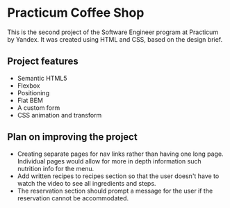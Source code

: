 # Practicum Coffee Shop

This is the second project of the Software Engineer program at Practicum by Yandex. It was created using HTML and CSS, based on the design brief.

## Project features

- Semantic HTML5
- Flexbox
- Positioning
- Flat BEM
- A custom form
- CSS animation and transform

## Plan on improving the project

- Creating separate pages for nav links rather than having one long page. Individual pages would allow for more in depth information such nutrition info for the menu.
- Add written recipes to recipes section so that the user doesn't have to watch the video to see all ingredients and steps.
- The reservation section should prompt a message for the user if the reservation cannot be accommodated.
